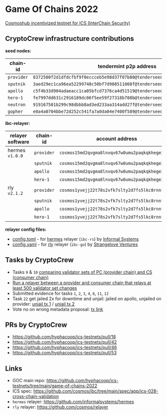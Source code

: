 # Game Of Chains 2022
[Cosmoshub incentivized testnet for ICS (InterChain Security)](https://interchainsecurity.dev/game-of-chains-2022)

## CryptoCrew infrastructure contributions
**seed nodes:**

| chain-id | tendermint p2p address |
| ---------- | -----------------------------------------------------------------------------|
| `provider` | `8372500f2d1dfdcfbf9f0eccceb5e98d37f07b80@tenderseed.ccvalidators.com:29009` |
| `sputnik`  | `3aed29ec1ca96ea52299748c50bf7d908511068f@tenderseed.ccvalidators.com:29019` |
| `apollo`   | `c5f4b33d904adaeacc1ca05bfcd7376ca4d51519@tenderseed.ccvalidators.com:29029` |
| `hero-1`   | `fe7997dd631c2916189dc06f5ee59f27318b708b@tenderseed.ccvalidators.com:29039` |
| `neutron`  | `919167501b299c98dbbb8ad3ed233aa314add27f@tenderseed.ccvalidators.com:29049` |
| `gopher`   | `e0a4a0704bbe72d252c541fa7a0da04e7400f589@tenderseed.ccvalidators.com:29059` |

**ibc-relayer:**

| relayer software | chain-id | account address | explorer link |
| ---------| ---------- | ------------------------------------------------| ------ |
| hermes `v1.0.0` | `provider` | `cosmos15md2qvgma8lnvqv67w0umu2paqkqkhege2evgl` | [link](https://testnet.ping.pub/provider/account/cosmos15md2qvgma8lnvqv67w0umu2paqkqkhege2evgl) |
|          | `sputnik`  | `cosmos15md2qvgma8lnvqv67w0umu2paqkqkhege2evgl` | [link](https://testnet.ping.pub/sputnik/account/cosmos15md2qvgma8lnvqv67w0umu2paqkqkhege2evgl) |
|          | `apollo`   | `cosmos15md2qvgma8lnvqv67w0umu2paqkqkhege2evgl` | [link](https://testnet.ping.pub/apollo/account/cosmos15md2qvgma8lnvqv67w0umu2paqkqkhege2evgl) |
|          | `hero-1`   | `cosmos15md2qvgma8lnvqv67w0umu2paqkqkhege2evgl` | [link](https://testnet.ping.pub/hero/account/cosmos15md2qvgma8lnvqv67w0umu2paqkqkhege2evgl) |
| rly `v2.1.2` | `provider` | `cosmos1yvejj22t78s2vfk7slty2d7fs5lkc8rnnt3j9u` | [link](https://testnet.ping.pub/provider/account/cosmos1yvejj22t78s2vfk7slty2d7fs5lkc8rnnt3j9u) |
|          | `sputnik`  | `cosmos1yvejj22t78s2vfk7slty2d7fs5lkc8rnnt3j9u` | [link](https://testnet.ping.pub/sputnik/account/cosmos1yvejj22t78s2vfk7slty2d7fs5lkc8rnnt3j9u) |
|          | `apollo`   | `cosmos1yvejj22t78s2vfk7slty2d7fs5lkc8rnnt3j9u` | [link](https://testnet.ping.pub/apollo/account/cosmos1yvejj22t78s2vfk7slty2d7fs5lkc8rnnt3j9u) |
|          | `hero-1`   | `cosmos1yvejj22t78s2vfk7slty2d7fs5lkc8rnnt3j9u` | [link](https://testnet.ping.pub/hero/account/cosmos1yvejj22t78s2vfk7slty2d7fs5lkc8rnnt3j9u) |

**relayer config files:**

- [config.toml](./hermes-config.toml) - for [hermes](https://github.com/informalsystems/hermes) relayer (`ibc-rs`) by [Informal Systems](https://github.com/informalsystems)
- [config.yaml](./rly-config.yaml) - for [rly](https://github.com/cosmos/relayer) relayer (`ibc-go`) by [Strangelove Ventures](https://github.com/strangelove-ventures)

## Tasks by CryptoCrew
- Tasks `9` & `10` [comparing validator sets of PC (provider chain) and CS (consumer chain)](./compare-valsets/)
- [Run a relayer between a provider and consumer chain that relays at least 500 validator set changes](./relayer.md)
- Submitted evidence for tasks `1`, `2`, `3`, `4`, `6`, `11`, `12`
- Task `22` get jailed 2x for downtime and unjail: jailed on apollo, unjailed on provider: [unjail tx 1](https://testnet.mintscan.io/goc-provider/txs/F8C805CC6D5FBDD2D5B853CDBB77F275C06762EE74E1FE7BD1E734BE88BAB047) / [unjail tx 2](https://testnet.mintscan.io/goc-provider/txs/DA206CD386B22F0E46ECCF6A9FF6ADB7CFD4005BBC437D5BAFD5E6D6F344A7F0)  
- Vote no on wrong metadata proposal: [tx link](https://testnet.mintscan.io/goc-provider/6119CAA510DCEDAA62857F577EAF6D248B9C3CA12F21042D5DFDD13E44B5701F)

## PRs by CryptoCrew
- https://github.com/hyphacoop/ics-testnets/pull/18
- https://github.com/hyphacoop/ics-testnets/pull/42
- https://github.com/hyphacoop/ics-testnets/pull/46
- https://github.com/hyphacoop/ics-testnets/pull/53

## Links
- GOC main repo: https://github.com/hyphacoop/ics-testnets/tree/main/game-of-chains-2022
- ICS spec: https://github.com/cosmos/ibc/tree/main/spec/app/ics-028-cross-chain-validation
- `hermes` relayer: https://github.com/informalsystems/hermes
- `rly` relayer: https://github.com/cosmos/relayer